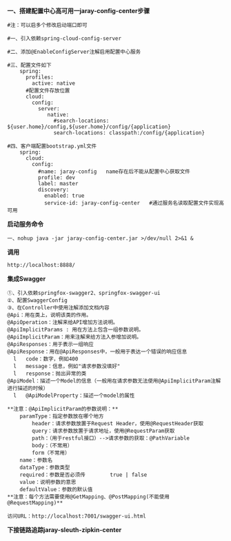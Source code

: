 **一、搭建配置中心高可用一jaray-config-center步骤**
	
	#注：可以启多个修改启动端口即可

	#一、引入依赖spring-cloud-config-server  

	#二、添加@EnableConfigServer注解启用配置中心服务

	#三、配置文件如下
		spring:
		  profiles:
		    active: native
		  #配置文件存放位置
		  cloud:
		    config: 
    	      server:
        	     native:
        	       #search-locations: ${user.home}/config,${user.home}/config/{application}
        	       search-locations: classpath:/config/{application}  

	#四、客户端配置bootstrap.yml文件
		spring: 
		  cloud: 
		    config: 
		      #name: jaray-config   name存在后不能从配置中心获取文件
		      profile: dev
		      label: master
		      discovery: 
		        enabled: true
		        service-id: jaray-config-center   #通过服务名读取配置文件实现高可用
		
**启动服务命令**

	一、nohup java -jar jaray-config-center.jar >/dev/null 2>&1 &
	
**调用**

	http://localhost:8888/
	
**集成Swagger**

	①、引入依赖springfox-swagger2、springfox-swagger-ui
	②、配置SwaggerConfig
	③、在Controller中使用注解添加文档内容
	@Api：用在类上，说明该类的作用。
	@ApiOperation：注解来给API增加方法说明。
	@ApiImplicitParams : 用在方法上包含一组参数说明。
	@ApiImplicitParam：用来注解来给方法入参增加说明。
	@ApiResponses：用于表示一组响应
	@ApiResponse：用在@ApiResponses中，一般用于表达一个错误的响应信息
	  l   code：数字，例如400
	  l   message：信息，例如"请求参数没填好"
	  l   response：抛出异常的类   
	@ApiModel：描述一个Model的信息（一般用在请求参数无法使用@ApiImplicitParam注解进行描述的时候）
	  l   @ApiModelProperty：描述一个model的属性
	  
	**注意：@ApiImplicitParam的参数说明：**
		paramType：指定参数放在哪个地方
			header：请求参数放置于Request Header，使用@RequestHeader获取
			query：请求参数放置于请求地址，使用@RequestParam获取
			path：（用于restful接口）-->请求参数的获取：@PathVariable
			body：（不常用）
			form（不常用）
		name：参数名
		dataType：参数类型
		required：参数是否必须传        true | false
		value：说明参数的意思
		defaultValue：参数的默认值
	**注意：每个方法需要使用@GetMapping、@PostMapping(不能使用@RequestMapping)**
	
	访问URL：http://localhost:7001/swagger-ui.html

**下接链路追踪jaray-sleuth-zipkin-center**